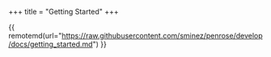 +++
title = "Getting Started"
+++

{{ remotemd(url="https://raw.githubusercontent.com/sminez/penrose/develop/docs/getting_started.md") }}
